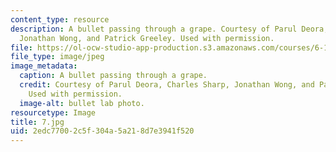 ```yaml
---
content_type: resource
description: A bullet passing through a grape. Courtesy of Parul Deora, Charles Sharp,
  Jonathan Wong, and Patrick Greeley. Used with permission.
file: https://ol-ocw-studio-app-production.s3.amazonaws.com/courses/6-163-strobe-project-laboratory-fall-2005/2edc77002c5f304a5a218d7e3941f520_7.jpg
file_type: image/jpeg
image_metadata:
  caption: A bullet passing through a grape.
  credit: Courtesy of Parul Deora, Charles Sharp, Jonathan Wong, and Patrick Greeley.
    Used with permission.
  image-alt: bullet lab photo.
resourcetype: Image
title: 7.jpg
uid: 2edc7700-2c5f-304a-5a21-8d7e3941f520
---
```

